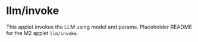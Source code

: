 # llm/invoke

This applet invokes the LLM using model and params. Placeholder README for the M2 applet `llm/invoke`.
